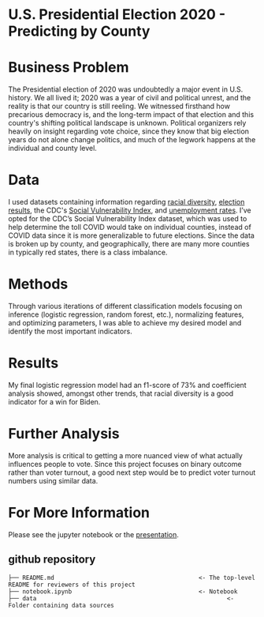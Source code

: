 # U.S. Presidential Election 2020 - Predicting by County

# Business Problem
The Presidential election of 2020 was undoubtedly a major event in U.S. history. We all lived it; 2020 was a year of civil and political unrest, and the reality is that our country is still reeling. We witnessed firsthand how precarious democracy is, and the long-term impact of that election and this country's shifting political landscape is unknown. Political organizers rely heavily on insight regarding vote choice, since they know that big election years do not alone change politics, and much of the legwork happens at the individual and county level.
# Data
I used datasets containing information regarding [racial diversity](https://www.kaggle.com/mikejohnsonjr/us-counties-diversity-index), [election results](https://www.kaggle.com/unanimad/us-election-2020?select=president_county_candidate.csv), the CDC's [Social Vulnerability Index](https://www.atsdr.cdc.gov/placeandhealth/svi/data_documentation_download.html), and [unemployment rates](https://www.kaggle.com/carlosaguayo/2018-unemployment-rate-by-county). I’ve opted for the CDC’s Social Vulnerability Index dataset, which was used to help determine the toll COVID would take on individual counties, instead of COVID data since it is more generalizable to future elections. Since the data is broken up by county, and geographically, there are many more counties in typically red states, there is a class imbalance.
# Methods
Through various iterations of different classification models focusing on inference (logistic regression, random forest, etc.), normalizing features, and optimizing parameters, I was able to achieve my desired model and identify the most important indicators. 
# Results
My final logistic regression model had an f1-score of 73% and coefficient analysis showed, amongst other trends, that racial diversity is a good indicator for a win for Biden. 
# Further Analysis
More analysis is critical to getting a more nuanced view of what actually influences people to vote. Since this project focuses on binary outcome rather than voter turnout, a good next step would be to predict voter turnout numbers using similar data. 
# For More Information
Please see the jupyter notebook or the [presentation](https://docs.google.com/presentation/d/1PjT3O4Ms78N4XeKCgk1Cy33hIQaT3lvJbkLk30K5T5s/edit?usp=sharing).
## github repository

    ├── README.md                                         <- The top-level README for reviewers of this project
    ├── notebook.ipynb                                    <- Notebook
    ├── data                                    				  <- Folder containing data sources
